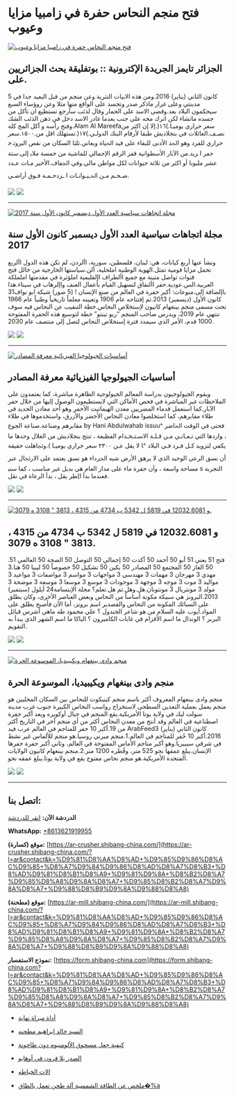 # فتح منجم النحاس حفرة في زامبيا مزايا وعيوب

<a href="https://swt.shibang-china.com/?l=ar&img&k=%D9%81%D8%AA%D8%AD+%D9%85%D9%86%D8%AC%D9%85+%D8%A7%D9%84%D9%86%D8%AD%D8%A7%D8%B3+%D8%AD%D9%81%D8%B1%D8%A9+%D9%81%D9%8A+%D8%B2%D8%A7%D9%85%D8%A8%D9%8A%D8%A7+%D9%85%D8%B2%D8%A7%D9%8A%D8%A7+%D9%88%D8%B9%D9%8A%D9%88%D8%A8" target="_blank">![فتح منجم النحاس حفرة في زامبيا مزايا وعيوب](http://static.shibang-china.com/all-800x300/26.jpg)</a>

## الجزائر تايمز الجريدة الإكترونية :: بوتفليقة يحث الجزائريين على.
5 كانون الثاني (يناير) 2016.ومن هذه الابيات النثرية وعن منجم من قبل البعيد جدا في مدينتي وعلى غرار ماذكر صدر وتجسد على الواقع منها مثلا وعن روؤساء السبع سيحكمون البلاد بعد.وقضى الاسد على الحمار وقال لذئب سأرجع تستطيع ان تأكل من جسده ماتشاء لكن اترك مخه على جنب بعدما غادر الاسد دخل في ذهن الذئب الشك وفتح رأسه و أكل المخ كله.Alam Al Mareefaﺳﻌﺮ ﺣﺮاري ﻳﻮﻣﻴـﺎ.)١٦(.إﻻ إن اﻛﺜﺮ ﻣﻦ ﻧﺼـﻒ.اﻟﻌﺎﺋﻼت ﻓﻲ ﺑﻨﺠﻼدﻳﺶ ﻃﺒﻘﺎ ﻷرﻗﺎم اﻟﺒﻨﻚ اﻟﺪوﻟـﻲ.)١٧(.ﺗﺴﺘﻬﻠﻚ اﻗﻞ ﻣﻦ.١٥٠٠.ﺳﻌﺮ ﺣﺮاري ﻟﻠﻔﺮد وﻫﻮ اﳊﺪ اﻷدﻧﻰ ﻟﻠﺒﻘﺎء ﻋﻠﻰ ﻗﻴﺪ اﳊﻴﺎة وﻳﻌﺎﻧﻲ.ﺛﻠﺜﺎ اﻟﺴﻜﺎن ﻣﻦ ﻧﻘﺺ اﻟﺒﺮوﺗ.ﺣ ﺣﻔﺮ ا ﺰﻳﺪ.ﻣﻦ اﻵﺑﺎر اﻷﺳﻄﻮاﻧﻴﺔ ﻗﻔﺰ اﻟﺮﻗﻢ اﻹﺟﻤﺎﻟﻲ ﻟﻠﻤﺎﺷﻴﺔ ﻣﻦ ﺧﻤﺴﺔ ﻣﻼﻳ إﻟﻰ.ﺳﺘﺔ ﻋﺸﺮ ﻣﻠﻴﻮﻧﺎ أو اﻛﺜﺮ ﻣﻦ ﺛﻼﺛﺔ ﺣﻴﻮاﻧﺎت ﻟﻜﻞ ﻣﻮاﻃﻦ ﻣﺎﻟﻲ.وﻓﻲ اﳉﻔﺎف.اﻷﺧﻴﺮ ﻣـﺎت ﻋـﺪد ﺿـﺨـﻢ ﻣـﻦ اﳊـﻴـﻮاﻧـﺎت ا ـﺰدﺣـﻤـﺔ ﻓـﻮق أراﺿـﻲ.


<a href="https://whatsapp.shibangsoft.com/WhatsApp.php" target="_blank" title="WhatsApp">![](http://static.shibang-china.com/icon/whatsapp.png)</a> <a href="https://swt.shibang-china.com/?l=ar&icon&k=%D9%81%D8%AA%D8%AD+%D9%85%D9%86%D8%AC%D9%85+%D8%A7%D9%84%D9%86%D8%AD%D8%A7%D8%B3+%D8%AD%D9%81%D8%B1%D8%A9+%D9%81%D9%8A+%D8%B2%D8%A7%D9%85%D8%A8%D9%8A%D8%A7+%D9%85%D8%B2%D8%A7%D9%8A%D8%A7+%D9%88%D8%B9%D9%8A%D9%88%D8%A8" target="_blank">![](http://static.shibang-china.com/icon/chat-ar.png)</a>

---

<a href="https://swt.shibang-china.com/?l=ar&img&k=%D9%81%D8%AA%D8%AD+%D9%85%D9%86%D8%AC%D9%85+%D8%A7%D9%84%D9%86%D8%AD%D8%A7%D8%B3+%D8%AD%D9%81%D8%B1%D8%A9+%D9%81%D9%8A+%D8%B2%D8%A7%D9%85%D8%A8%D9%8A%D8%A7+%D9%85%D8%B2%D8%A7%D9%8A%D8%A7+%D9%88%D8%B9%D9%8A%D9%88%D8%A8" target="_blank">![مجلة اتجاهات سياسية العدد الأول ديسمبر كانون الأول سنة 2017](http://static.shibang-china.com/all-800x300/52.jpg)</a>

## مجلة اتجاهات سياسية العدد الأول ديسمبر كانون الأول سنة 2017
ونشأ عنها أربع كيانات، هي: لبنان، فلسطين، سورية، األردن، لم تكن هذه الدول األربع تحمل مزايا قومية تمثل.الهوية الوطنية املحلية، ألن.سياستها الخارجية من خالل فتح قنوات تواصل متينة مع جميع األطراف اإلقليمية املؤثرة في مقدمتها اململكة العربية.الس.عودية.حفر األنفاق لتسهيل القيام بأعمال العنف واإلرهاب في سيناء.هذا باإلضافة إلى.منوعات: أكبر حفرة في العالم من صنع الإنسان ! (5 صور) شبكة ابو نواف31 كانون الأول (ديسمبر) 2013.تم إفتتاحه عام 1906 وتعيينه معلماً تاريخياً وطنياً عام 1966 تحت مسمى منجم بينغهام كانيون لإستخلاص النحاس.خطة التنقيب عن النحاس فيه سوف تنتهي عام 2019، ويدرس صاحب المنجم “ريو تينتو” خطة لتوسيع هذه الحفرة المفتوحة 1000 قدم، الأمر الذي سيمدد فترة إستخلاص النحاس لتصل إلى منتصف عام 2030.


<a href="https://whatsapp.shibangsoft.com/WhatsApp.php" target="_blank" title="WhatsApp">![](http://static.shibang-china.com/icon/whatsapp.png)</a> <a href="https://swt.shibang-china.com/?l=ar&icon&k=%D9%81%D8%AA%D8%AD+%D9%85%D9%86%D8%AC%D9%85+%D8%A7%D9%84%D9%86%D8%AD%D8%A7%D8%B3+%D8%AD%D9%81%D8%B1%D8%A9+%D9%81%D9%8A+%D8%B2%D8%A7%D9%85%D8%A8%D9%8A%D8%A7+%D9%85%D8%B2%D8%A7%D9%8A%D8%A7+%D9%88%D8%B9%D9%8A%D9%88%D8%A8" target="_blank">![](http://static.shibang-china.com/icon/chat-ar.png)</a>

---

<a href="https://swt.shibang-china.com/?l=ar&img&k=%D9%81%D8%AA%D8%AD+%D9%85%D9%86%D8%AC%D9%85+%D8%A7%D9%84%D9%86%D8%AD%D8%A7%D8%B3+%D8%AD%D9%81%D8%B1%D8%A9+%D9%81%D9%8A+%D8%B2%D8%A7%D9%85%D8%A8%D9%8A%D8%A7+%D9%85%D8%B2%D8%A7%D9%8A%D8%A7+%D9%88%D8%B9%D9%8A%D9%88%D8%A8" target="_blank">![أساسيات الجيولوجيا الفيزيائية معرفة المصادر](http://static.shibang-china.com/all-800x300/555.jpg)</a>

## أساسيات الجيولوجيا الفيزيائية معرفة المصادر
ويقوم الجيولوجيون بدراسة المعالم الجيولوجية الظاهرة مباشرة، كما يعتمدون على الملاحظات غير المباشرة في فحص الأماكن التي لايستطيعون الوصول إليها من خلال حفر الآبار.كما استعمل قدماء المصريين معدن الهيماتيت الأحمر وهو أحد معادن الحديد في طلاء مقابرهم، كما استخلصوا معادن النحاس الأخضر والأزرق، واستخدموها في طلاء مقابرهم وصناعة.صناعة الجوع by Hani Abdulwahab issuuﻓﺤﺘﻰ ﻓﻲ اﻟﻮﻗﺖ اﳊﺎﺿﺮ ^ ، ﻮاردﻫﺎ اﻟﺘﻲ ﺗـﻌـﺎﻧـﻲ ﻣـﻦ ﻗـﻠـﺔ اﻻﺳـﺘـﺨـﺪام اﻟﻔﻈﻴﻌﺔ ، ﺗﻨﺘﺞ ﺑﻨﺠﻼدﻳﺶ ﻣﻦ اﻟﻐﻼل وﺣﺪﻫﺎ ﻣﺎ ﻳﻜﻔﻲ ﻟﺘﺰوﻳﺪ ﻛـﻞ ﻓـﺮد ﻓـﻲ اﻟﺒﻼد ^ﺎ ﻻ ﻳﻘﻞ ﻋـﻦ ٢٣٠٠ ﺳﻌﺮ ﺣﺮاري ﻳﻮﻣﻴـﺎ ).وﲡﺎﻫﻠﺖ ﺣﻘﻴﻘﺔ أن ﻧﺴﻖ اﻟﺮﻋﻲ اﻟﻮﺣﻴﺪ اﻟﺬي ﻻ ﻳﺮﻫﻖ اﻷرض ﺷﺒﻪ اﳉﺮداء ﻫﻮ ﻧﺴﻖ ﻳﻌﺘﻤﺪ ﻋﻠﻰ اﻻرﲢﺎل ﻋﺒﺮ ﻣﺴﺎﺣﺔ واﺳﻌﺔ ، وأن ﺣﻔﺮة ﻣﺎء ﻋﻠﻰ ﻣﺪار اﻟﻌﺎم ﻫﻲ ﺑﺪﻳﻞ ﻏﻴﺮ ﻣﻨﺎﺳﺐ ، ﻛﻤﺎ ﺳﺘﺒ s اﻟﺘﺠﺮﺑﺔ ﻓﻌﻨﺪﻣﺎ ﺑﺪأ ا)ﻄﺮ ﻳﻘﻞ ، ﺑﺪأ اﻟﺮﻋﺎة ﻓﻲ ﻧﻘﻞ.


<a href="https://whatsapp.shibangsoft.com/WhatsApp.php" target="_blank" title="WhatsApp">![](http://static.shibang-china.com/icon/whatsapp.png)</a> <a href="https://swt.shibang-china.com/?l=ar&icon&k=%D9%81%D8%AA%D8%AD+%D9%85%D9%86%D8%AC%D9%85+%D8%A7%D9%84%D9%86%D8%AD%D8%A7%D8%B3+%D8%AD%D9%81%D8%B1%D8%A9+%D9%81%D9%8A+%D8%B2%D8%A7%D9%85%D8%A8%D9%8A%D8%A7+%D9%85%D8%B2%D8%A7%D9%8A%D8%A7+%D9%88%D8%B9%D9%8A%D9%88%D8%A8" target="_blank">![](http://static.shibang-china.com/icon/chat-ar.png)</a>

---

<a href="https://swt.shibang-china.com/?l=ar&img&k=%D9%81%D8%AA%D8%AD+%D9%85%D9%86%D8%AC%D9%85+%D8%A7%D9%84%D9%86%D8%AD%D8%A7%D8%B3+%D8%AD%D9%81%D8%B1%D8%A9+%D9%81%D9%8A+%D8%B2%D8%A7%D9%85%D8%A8%D9%8A%D8%A7+%D9%85%D8%B2%D8%A7%D9%8A%D8%A7+%D9%88%D8%B9%D9%8A%D9%88%D8%A8" target="_blank">![و 12032.6081 في 5819 ل 5342 ب 4734 من 4315 ، 3813 &quot; 3108 ه 3079.](http://static.shibang-china.com/all-800x300/1378.jpg)</a>

## و 12032.6081 في 5819 ل 5342 ب 4734 من 4315 ، 3813 &quot; 3108 ه 3079.
.51 فتح 51 يعني 51 أبو 50 أحمد 50 أكدت 50 إجمالي 50 التوصل 50 الصحة 50 العالمي 50 الغاز 50 المجتمع 50 المصادر 50 بكين 50 تشكيل 50 خصوصاً 50 ليبيا 50 هنا.3 مهدي 3 مهرجان 3 مهمات 3 مهندسي 3 مواجهات 3 مواسم 3 مواصفات 3 مواعيد 3 مواليد 3 موت 3 موجه 3 موجهة 3 موجودات 3 موسع 3 موسعا 3 موسعة 3 موضحة 3 مولد 3 مونتريال 3 مونتوبان.هل.وهل.ثم هل.تعلم؟ مجلة الإبتسامة24 أيلول (سبتمبر) 2013.البرونز هي سبيكة مكونة أساساً من النحاس وبعض العناصر الأخرى، وكان يطلق على السبائك المكونة من النحاس والقصدير اسم برونز، أما الآن فأصبح يطلق على المواد.أيوب عليه السلام من هو شاعر الجندول ؟ علي محمود طه ماهي أشرس قبائل البربر ؟ الوندال ما اسم الأقزام في غابات الكاميرون ؟ الباكا ما اسم الشهر الذي يبدأ به التقويم.


<a href="https://whatsapp.shibangsoft.com/WhatsApp.php" target="_blank" title="WhatsApp">![](http://static.shibang-china.com/icon/whatsapp.png)</a> <a href="https://swt.shibang-china.com/?l=ar&icon&k=%D9%81%D8%AA%D8%AD+%D9%85%D9%86%D8%AC%D9%85+%D8%A7%D9%84%D9%86%D8%AD%D8%A7%D8%B3+%D8%AD%D9%81%D8%B1%D8%A9+%D9%81%D9%8A+%D8%B2%D8%A7%D9%85%D8%A8%D9%8A%D8%A7+%D9%85%D8%B2%D8%A7%D9%8A%D8%A7+%D9%88%D8%B9%D9%8A%D9%88%D8%A8" target="_blank">![](http://static.shibang-china.com/icon/chat-ar.png)</a>

---

<a href="https://swt.shibang-china.com/?l=ar&img&k=%D9%81%D8%AA%D8%AD+%D9%85%D9%86%D8%AC%D9%85+%D8%A7%D9%84%D9%86%D8%AD%D8%A7%D8%B3+%D8%AD%D9%81%D8%B1%D8%A9+%D9%81%D9%8A+%D8%B2%D8%A7%D9%85%D8%A8%D9%8A%D8%A7+%D9%85%D8%B2%D8%A7%D9%8A%D8%A7+%D9%88%D8%B9%D9%8A%D9%88%D8%A8" target="_blank">![منجم وادى بينغهام ويكيبيديا، الموسوعة الحرة](http://static.shibang-china.com/all-800x300/1152.jpg)</a>

## منجم وادى بينغهام ويكيبيديا، الموسوعة الحرة
منجم وادى بينغهام المعروف أكثر باسم منجم كينيكوت للنحاس بين السكان المحليين هو منجم يعمل بعملية التعدين السطحى لاستخراج رواسب النحاس الكبيرة جنوب غرب مدينة سولت ليك في ولاية يوتا الأمريكية.يقع المنجم في جبال أوكويره ويعد أكبر حفرة اصطناعية في العالم وقد أنتج من معدن النحاس أكثر من أي منجم آخر في التاريخ أكثر من 19.أكبر 10 حفر للمناجم في العالم عرب فيد ArabFeed3 كانون الثاني (يناير) 2016.أكبر 10 حُفر للمناجم في العالم.1.منجم ميرني روسيا.هو منجم للألماس غير نشط في شرقي سيبيريا.وهو أكبر مناجم الأماس المفتوحة في العالم، وثاني أكبر حفرة حفرها الإنسان.يبلغ عمقها نحو 525 متر، وقُطره 1200 متر.2.منجم بينغهام كانيون الولايات المتحدة الأمريكية.هو منجم نحاس مفتوح يقع في ولاية يوتا.يبلغ عمقه نحو.


<a href="https://whatsapp.shibangsoft.com/WhatsApp.php" target="_blank" title="WhatsApp">![](http://static.shibang-china.com/icon/whatsapp.png)</a> <a href="https://swt.shibang-china.com/?l=ar&icon&k=%D9%81%D8%AA%D8%AD+%D9%85%D9%86%D8%AC%D9%85+%D8%A7%D9%84%D9%86%D8%AD%D8%A7%D8%B3+%D8%AD%D9%81%D8%B1%D8%A9+%D9%81%D9%8A+%D8%B2%D8%A7%D9%85%D8%A8%D9%8A%D8%A7+%D9%85%D8%B2%D8%A7%D9%8A%D8%A7+%D9%88%D8%B9%D9%8A%D9%88%D8%A8" target="_blank">![](http://static.shibang-china.com/icon/chat-ar.png)</a>

---
## اتصل بنا:

**الدردشة الآن:** [انقر للدردشة](https://swt.shibang-china.com?l=ar&contact&k=%D9%81%D8%AA%D8%AD+%D9%85%D9%86%D8%AC%D9%85+%D8%A7%D9%84%D9%86%D8%AD%D8%A7%D8%B3+%D8%AD%D9%81%D8%B1%D8%A9+%D9%81%D9%8A+%D8%B2%D8%A7%D9%85%D8%A8%D9%8A%D8%A7+%D9%85%D8%B2%D8%A7%D9%8A%D8%A7+%D9%88%D8%B9%D9%8A%D9%88%D8%A8)

**WhatsApp:**  [+8613621919955](https://whatsapp.shibangsoft.com/WhatsApp.php)

**موقع (كسارة):** [https://ar-crusher.shibang-china.com/](https://ar-crusher.shibang-china.com/?l=ar&contact&k=%D9%81%D8%AA%D8%AD+%D9%85%D9%86%D8%AC%D9%85+%D8%A7%D9%84%D9%86%D8%AD%D8%A7%D8%B3+%D8%AD%D9%81%D8%B1%D8%A9+%D9%81%D9%8A+%D8%B2%D8%A7%D9%85%D8%A8%D9%8A%D8%A7+%D9%85%D8%B2%D8%A7%D9%8A%D8%A7+%D9%88%D8%B9%D9%8A%D9%88%D8%A8)

**موقع (مطحنة):** [https://ar-mill.shibang-china.com/](https://ar-mill.shibang-china.com/?l=ar&contact&k=%D9%81%D8%AA%D8%AD+%D9%85%D9%86%D8%AC%D9%85+%D8%A7%D9%84%D9%86%D8%AD%D8%A7%D8%B3+%D8%AD%D9%81%D8%B1%D8%A9+%D9%81%D9%8A+%D8%B2%D8%A7%D9%85%D8%A8%D9%8A%D8%A7+%D9%85%D8%B2%D8%A7%D9%8A%D8%A7+%D9%88%D8%B9%D9%8A%D9%88%D8%A8)

**نموذج الاستفسار:** [https://form.shibang-china.com](https://form.shibang-china.com?l=ar&contact&k=%D9%81%D8%AA%D8%AD+%D9%85%D9%86%D8%AC%D9%85+%D8%A7%D9%84%D9%86%D8%AD%D8%A7%D8%B3+%D8%AD%D9%81%D8%B1%D8%A9+%D9%81%D9%8A+%D8%B2%D8%A7%D9%85%D8%A8%D9%8A%D8%A7+%D9%85%D8%B2%D8%A7%D9%8A%D8%A7+%D9%88%D8%B9%D9%8A%D9%88%D8%A8)

* [أداة مبراة نهاية](../25/%D8%A3%D8%AF%D8%A7%D8%A9%20%D9%85%D8%A8%D8%B1%D8%A7%D8%A9%20%D9%86%D9%87%D8%A7%D9%8A%D8%A9.md)

* [السيد خالد ابراهيم مطحنه](../21/%D8%A7%D9%84%D8%B3%D9%8A%D8%AF%20%D8%AE%D8%A7%D9%84%D8%AF%20%D8%A7%D8%A8%D8%B1%D8%A7%D9%87%D9%8A%D9%85%20%D9%85%D8%B7%D8%AD%D9%86%D9%87.md)

* [كيفية جعل مسحوق الألومنيوم دون طاحونة](../25/%D9%83%D9%8A%D9%81%D9%8A%D8%A9%20%D8%AC%D8%B9%D9%84%20%D9%85%D8%B3%D8%AD%D9%88%D9%82%20%D8%A7%D9%84%D8%A3%D9%84%D9%88%D9%85%D9%86%D9%8A%D9%88%D9%85%20%D8%AF%D9%88%D9%86%20%D8%B7%D8%A7%D8%AD%D9%88%D9%86%D8%A9.md)

* [الصدر بلا قرون في أوهايو](../23/%D8%A7%D9%84%D8%B5%D8%AF%D8%B1%20%D8%A8%D9%84%D8%A7%20%D9%82%D8%B1%D9%88%D9%86%20%D9%81%D9%8A%20%D8%A3%D9%88%D9%87%D8%A7%D9%8A%D9%88.md)

* [الات الخياطه](../22/%D8%A7%D9%84%D8%A7%D8%AA%20%D8%A7%D9%84%D8%AE%D9%8A%D8%A7%D8%B7%D9%87.md)

* [ملخص عن الطاقة الشمسية آلة طحن تعمل بالطاق�%a](../24/%D9%85%D9%84%D8%AE%D8%B5%20%D8%B9%D9%86%20%D8%A7%D9%84%D8%B7%D8%A7%D9%82%D8%A9%20%D8%A7%D9%84%D8%B4%D9%85%D8%B3%D9%8A%D8%A9%20%D8%A2%D9%84%D8%A9%20%D8%B7%D8%AD%D9%86%20%D8%AA%D8%B9%D9%85%D9%84%20%D8%A8%D8%A7%D9%84%D8%B7%D8%A7%D9%82%EF%BF%BD%25a.md)